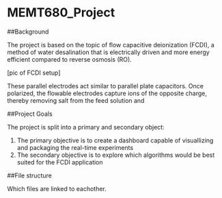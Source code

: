 # MEMT680_Project

##Background

The project is based on the topic of flow capacitive deionization (FCDI), a method of water desalination that is electrically driven and more energy efficient compared to reverse osmosis (RO). 


[pic of FCDI setup]



These parallel electrodes act similar to parallel plate capacitors. Once polarized, the flowable electrodes capture ions of the opposite charge, thereby removing salt from the feed solution and 

##Project Goals

The project is split into a primary and secondary object:
1) The primary objective is to create a dashboard capable of visuallizing and packaging the real-time experiments
2) The secondary objective is to explore which algorithms would be best suited for the FCDI application

##File structure

Which files are linked to eachother. 
